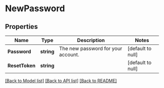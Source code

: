 # NewPassword

## Properties
Name | Type | Description | Notes
------------ | ------------- | ------------- | -------------
**Password** | **string** | The new password for your account. | [default to null]
**ResetToken** | **string** |  | [default to null]

[[Back to Model list]](../README.md#documentation-for-models) [[Back to API list]](../README.md#documentation-for-api-endpoints) [[Back to README]](../README.md)


